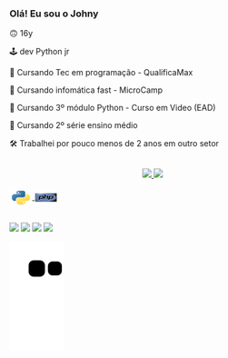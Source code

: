 ### Olá! Eu sou o Johny
🙃 16y

🕹️ dev Python jr

📗 Cursando Tec em programação - QualificaMax

📘 Cursando infomática fast - MicroCamp

📙 Cursando 3º módulo Python - Curso em Video (EAD)

📒 Cursando 2º série ensino médio

🛠️ Trabalhei por pouco menos de 2 anos em outro setor
##
##

<div align="center">
  <a href="https://github.com/Johny-007">
  <img height="130em" src="https://github-readme-stats.vercel.app/api?username=Johny-007&show_icons=true&theme=dark&include_all_commits=true&count_private=true"/>
  <img height="130em" src="https://github-readme-stats.vercel.app/api/top-langs/?username=Johny-007&layout=compact&langs_count=7&theme=dark"/>
</div>
<div style="display: inline_block"><br>
  <img align="center" alt="Rafa-Python" height="30" width="40" src="https://raw.githubusercontent.com/devicons/devicon/master/icons/python/python-original.svg">
  <img align="center" alt="Rafa-Php" height="30" width="40" src="https://raw.githubusercontent.com/devicons/devicon/master/icons/php/php-original.svg">  
</div>  
 
##
## 
  
<div>
  <a href="https://instagram.com/johny_1667" target="_blank"><img src="https://img.shields.io/badge/-Instagram-%23E4405F?style=for-the-badge&logo=instagram&logoColor=white" target="_blank"></a>
 	<a href = "mailto:johny.b.santos007@gmail.com"><img src="https://img.shields.io/badge/-Gmail-%23333?style=for-the-badge&logo=gmail&logoColor=white" target="_blank"></a>
  <a href="https://www.linkedin.com/in/johny-barbosa-santos-201607240" target="_blank"><img src="https://img.shields.io/badge/-LinkedIn-%230077B5?style=for-the-badge&logo=linkedin&logoColor=white" target="_blank"></a>
  <a href="https://t.me/Johny1667" target="_blank"><img src="https://img.shields.io/badge/Telegram-2CA5E0?style=for-the-badge&logo=telegram&logoColor=white" target="_blank"></a>  
  
  ![Snake animation](https://github.com/Johny-007/Johny-007/blob/output/github-contribution-grid-snake.svg)
  
</div>  
